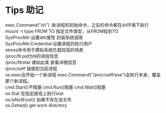 # Tips 助记   
exec.Command("sh") :新进程的初始命令，之后的命令都在sh环境下执行    
mount -t type FROM TO 指定文件类型，从FROM挂到TO  
SysProcAttr:设置attr属性 封装系统调用    
SysProcAttr.Credential:设置进程的执行用户    
stress命令用于模拟系统负载较高的场景   
/proc/N pid为N的进程信息  
/proc/N/stat 诸如此类 查看详细信息  
/proc/self 链接到当前进程   
os.exec会开始一个新进程 exec.Command("/proc/self/exe")会执行本身，覆盖那个新进程。   
cmd.Start()不阻塞 cmd.Run()阻塞 cmd.Wait()阻塞   
os.Stat 在指定路径上执行stat  
os.IsNotExist() 如果不存在该文件  
os.Getwd() get work directory  

